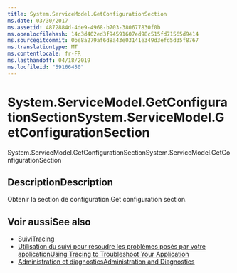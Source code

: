 ```yaml
---
title: System.ServiceModel.GetConfigurationSection
ms.date: 03/30/2017
ms.assetid: 4872884d-4de9-4968-b703-380677830f0b
ms.openlocfilehash: 14c3d402ed3f94591607ed98c515fd71565d9414
ms.sourcegitcommit: 0be8a279af6d8a43e03141e349d3efd5d35f8767
ms.translationtype: MT
ms.contentlocale: fr-FR
ms.lasthandoff: 04/18/2019
ms.locfileid: "59166450"
---
```

# <a name="systemservicemodelgetconfigurationsection"></a><span data-ttu-id="67604-102">System.ServiceModel.GetConfigurationSection</span><span class="sxs-lookup"><span data-stu-id="67604-102">System.ServiceModel.GetConfigurationSection</span></span>
<span data-ttu-id="67604-103">System.ServiceModel.GetConfigurationSection</span><span class="sxs-lookup"><span data-stu-id="67604-103">System.ServiceModel.GetConfigurationSection</span></span>  
  
## <a name="description"></a><span data-ttu-id="67604-104">Description</span><span class="sxs-lookup"><span data-stu-id="67604-104">Description</span></span>  
 <span data-ttu-id="67604-105">Obtenir la section de configuration.</span><span class="sxs-lookup"><span data-stu-id="67604-105">Get configuration section.</span></span>  
  
## <a name="see-also"></a><span data-ttu-id="67604-106">Voir aussi</span><span class="sxs-lookup"><span data-stu-id="67604-106">See also</span></span>

- [<span data-ttu-id="67604-107">Suivi</span><span class="sxs-lookup"><span data-stu-id="67604-107">Tracing</span></span>](../../../../../docs/framework/wcf/diagnostics/tracing/index.md)
- [<span data-ttu-id="67604-108">Utilisation du suivi pour résoudre les problèmes posés par votre application</span><span class="sxs-lookup"><span data-stu-id="67604-108">Using Tracing to Troubleshoot Your Application</span></span>](../../../../../docs/framework/wcf/diagnostics/tracing/using-tracing-to-troubleshoot-your-application.md)
- [<span data-ttu-id="67604-109">Administration et diagnostics</span><span class="sxs-lookup"><span data-stu-id="67604-109">Administration and Diagnostics</span></span>](../../../../../docs/framework/wcf/diagnostics/index.md)
